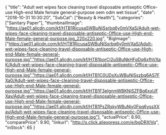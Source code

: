 {
	"title": "Adult wet wipes face cleaning travel disposable antiseptic Office-use High-end Male female general-purpose oem odm wet tissue",
	"date": "2018-10-31 10:30:20",
	"SubCat": ["Beauty & Health"],
	"categories": ["Sanitary Paper"],
	"thumbnailImage": "https://ae01.alicdn.com/kf/HTB1RicusaSWBuNjSsrbq6y0mVXaS/Adult-wet-wipes-face-cleaning-travel-disposable-antiseptic-Office-use-High-end-Male-female-general-purpose.jpg_220x220.jpg",
	"BigImage": ["https://ae01.alicdn.com/kf/HTB1RicusaSWBuNjSsrbq6y0mVXaS/Adult-wet-wipes-face-cleaning-travel-disposable-antiseptic-Office-use-High-end-Male-female-general-purpose.jpg","https://ae01.alicdn.com/kf/HTB1borCj2uSBuNkHFqDq6xfhVXaK/Adult-wet-wipes-face-cleaning-travel-disposable-antiseptic-Office-use-High-end-Male-female-general-purpose.jpg","https://ae01.alicdn.com/kf/HTB1C0UDsXuWBuNjSszbq6AS7FXa0/Adult-wet-wipes-face-cleaning-travel-disposable-antiseptic-Office-use-High-end-Male-female-general-purpose.jpg","https://ae01.alicdn.com/kf/HTB1F3elgnmWBKNjSZFBq6xxUFXav/Adult-wet-wipes-face-cleaning-travel-disposable-antiseptic-Office-use-High-end-Male-female-general-purpose.jpg","https://ae01.alicdn.com/kf/HTB1PsZRskyWBuNjy0Fpq6yssXXav/Adult-wet-wipes-face-cleaning-travel-disposable-antiseptic-Office-use-High-end-Male-female-general-purpose.jpg"],
	"actualPrice": 8.90,
	"comparePrice": 9.90,
	"linkurl": "http://s.click.aliexpress.com/e/bgDRXlVq",
	"inStock": 65
}
